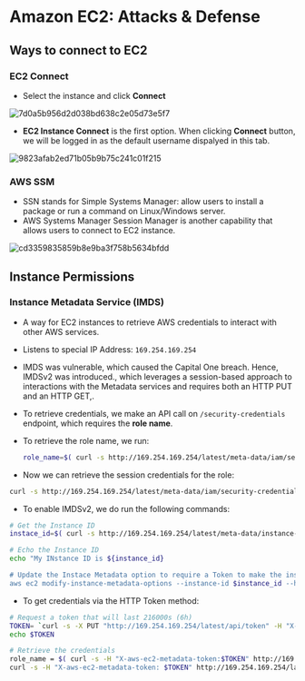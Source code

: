 # Amazon EC2: Attacks & Defense

## Ways to connect to EC2
### EC2 Connect
- Select the instance and click **Connect**

![7d0a5b956d2d038bd638c2e05d73e5f7](https://github.com/user-attachments/assets/70fdb8bc-e291-4932-8ce3-a60425a85d44)

- **EC2 Instance Connect** is the first option. When clicking **Connect** button, we will be logged in as the default username dispalyed in this tab.

![9823afab2ed71b05b9b75c241c01f215](https://github.com/user-attachments/assets/f051ae45-983b-49f7-ac02-c04ce75c4663)

### AWS SSM
- SSN stands for Simple Systems Manager: allow users to install a package or run a command on Linux/Windows server.
- AWS Systems Manager Session Manager is another capability that allows users to connect to EC2 instance.

![cd3359835859b8e9ba3f758b5634bfdd](https://github.com/user-attachments/assets/e2ef7a42-84a5-4fcf-b8c6-c10d17920739)

## Instance Permissions
### Instance Metadata Service (IMDS)
- A way for EC2 instances to retrieve AWS credentials to interact with other AWS services.
- Listens to special IP Address: `169.254.169.254`
- IMDS was vulnerable, which caused the Capital One breach. Hence, IMDSv2 was introduced., which leverages a session-based approach to interactions with the Metadata services and requires both an HTTP PUT and an HTTP GET,.
- To retrieve credentials, we make an API call on `/security-credentials` endpoint, which requires the **role name**.
- To retrieve the role name, we run:

  ```bash
  role_name=$( curl -s http://169.254.169.254/latest/meta-data/iam/security-credentials)
  ```
- Now we can retrieve the session credentials for the role:

```bash
curl -s http://169.254.169.254/latest/meta-data/iam/security-credentials/${role_name}
```

- To enable IMDSv2, we do run the following commands:

```bash
# Get the Instance ID
instace_id=$( curl -s http://169.254.169.254/latest/meta-data/instance-id )

# Echo the Instance ID
echo "My INstance ID is ${instance_id}

# Update the Instace Metadata option to require a Token to make the instance metadata call
aws ec2 modify-instance-metadata-options --instance-id $instance_id --http-tokens required --region us-east-1
```

- To get credentials via the HTTP Token method:

```bash
# Request a token that will last 216000s (6h)
TOKEN= `curl -s -X PUT "http://169.254.169.254/latest/api/token" -H "X-aws-ec2-metadata-token-ttl-seconds:21600"`
echo $TOKEN

# Retrieve the credentials
role_name = $( curl -s -H "X-aws-ec2-metadata-token:$TOKEN" http://169.254.169.254/latest/meta0data/iam/security-credentials/ )
curl -s -H "X-aws-ec2-metadata-token: $TOKEN" http://169.254.169.254/latest/meta-data/iam/security-credentials/${role_name}
```





  
